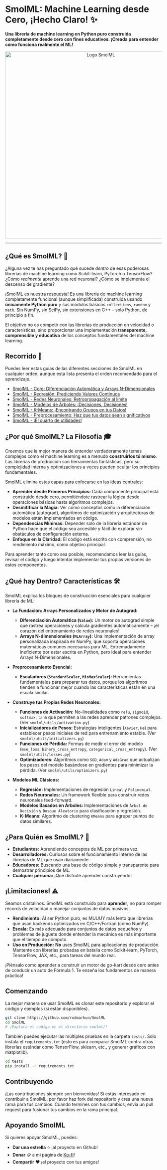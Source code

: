 # SmolML: Machine Learning desde Cero, ¡Hecho Claro! ✨

**Una librería de machine learning en Python puro construida completamente desde cero con fines educativos. ¡Creada para entender cómo funciona realmente el ML!**

<div align="center">
  <img src="https://github.com/user-attachments/assets/c00b89e9-58a3-44d8-b9c3-4b47052eb150" width="600" alt="Logo SmolML">
</div>

---

## ¿Qué es SmolML? 🤔

¿Alguna vez te has preguntado qué sucede *dentro* de esas poderosas librerías de machine learning como Scikit-learn, PyTorch o TensorFlow? ¿Cómo *realmente* aprende una red neuronal? ¿Cómo se implementa el descenso de gradiente?

¡SmolML es nuestra respuesta! Es una librería de machine learning completamente funcional (aunque simplificada) construida usando **únicamente Python puro** y sus módulos básicos `collections`, `random` y `math`. Sin NumPy, sin SciPy, sin extensiones en C++ – solo Python, de principio a fin.

El objetivo no es competir con las librerías de producción en velocidad o características, sino proporcionar una implementación **transparente, comprensible y educativa** de los conceptos fundamentales del machine learning.

## Recorrido 📖

Puedes leer estas guías de las diferentes secciones de SmolML en cualquier orden, aunque esta lista presenta el orden recomendado para el aprendizaje.

- [SmolML - Core: Diferenciación Automática y Arrays N-Dimensionales](https://github.com/rodmarkun/SmolML/tree/main/smolml/core)
- [SmolML - Regresión: Prediciendo Valores Continuos](https://github.com/rodmarkun/SmolML/tree/main/smolml/models/regression)
- [SmolML - Redes Neuronales: Retropropagación al límite](https://github.com/rodmarkun/SmolML/tree/main/smolml/models/nn)
- [SmolML - Modelos de Árboles: ¡Decisiones, Decisiones!](https://github.com/rodmarkun/SmolML/tree/main/smolml/models/tree)
- [SmolML - K-Means: ¡Encontrando Grupos en tus Datos!](https://github.com/rodmarkun/SmolML/tree/main/smolml/models/unsupervised)
- [SmolML - Preprocesamiento: Haz que tus datos sean significativos](https://github.com/rodmarkun/SmolML/tree/main/smolml/preprocessing)
- [SmolML - ¡El cuarto de utilidades!](https://github.com/rodmarkun/SmolML/tree/main/smolml/utils)
 
## ¿Por qué SmolML? La Filosofía 🎓

Creemos que la mejor manera de entender verdaderamente temas complejos como el machine learning es a menudo **construirlos tú mismo**. Las librerías de producción son herramientas fantásticas, pero su complejidad interna y optimizaciones a veces pueden ocultar los principios fundamentales.

SmolML elimina estas capas para enfocarse en las ideas centrales:
* **Aprender desde Primeros Principios:** Cada componente principal está construido desde cero, permitiéndote rastrear la lógica desde operaciones básicas hasta algoritmos complejos.
* **Desmitificar la Magia:** Ver cómo conceptos como la diferenciación automática (autograd), algoritmos de optimización y arquitecturas de modelos están implementados en código.
* **Dependencias Mínimas:** Depender solo de la librería estándar de Python hace que el código sea accesible y fácil de explorar sin obstáculos de configuración externa.
* **Enfoque en la Claridad:** El código está escrito con comprensión, no rendimiento máximo, como objetivo principal.

Para aprender tanto como sea posible, recomendamos leer las guías, revisar el código y luego intentar implementar tus propias versiones de estos componentes.

## ¿Qué hay Dentro? Características 🛠️

SmolML explica los bloques de construcción esenciales para cualquier librería de ML:

* **La Fundación: Arrays Personalizados y Motor de Autograd:**
    * **Diferenciación Automática (`Value`):** Un motor de autograd simple que rastrea operaciones y calcula gradientes automáticamente – ¡el corazón del entrenamiento de redes neuronales!
    * **Arrays N-dimensionales (`MLArray`):** Una implementación de array personalizada inspirada en NumPy, que soporta operaciones matemáticas comunes necesarias para ML. Extremadamente ineficiente por estar escrita en Python, pero ideal para entender Arrays N-Dimensionales.

* **Preprocesamiento Esencial:**
    * **Escaladores (`StandardScaler`, `MinMaxScaler`):** Herramientas fundamentales para preparar tus datos, porque los algoritmos tienden a funcionar mejor cuando las características están en una escala similar.

* **Construye tus Propias Redes Neuronales:**
    * **Funciones de Activación:** No-linealidades como `relu`, `sigmoid`, `softmax`, `tanh` que permiten a las redes aprender patrones complejos. (Ver `smolml/utils/activation.py`)
    * **Inicializadores de Pesos:** Estrategias inteligentes (`Xavier`, `He`) para establecer pesos iniciales de red para entrenamiento estable. (Ver `smolml/utils/initializers.py`)
    * **Funciones de Pérdida:** Formas de medir el error del modelo (`mse_loss`, `binary_cross_entropy`, `categorical_cross_entropy`). (Ver `smolml/utils/losses.py`)
    * **Optimizadores:** Algoritmos como `SGD`, `Adam` y `AdaGrad` que actualizan los pesos del modelo basándose en gradientes para minimizar la pérdida. (Ver `smolml/utils/optimizers.py`)

* **Modelos ML Clásicos:**
    * **Regresión:** Implementaciones de regresión `Lineal` y `Polinomial`.
    * **Redes Neuronales:** Un framework flexible para construir redes neuronales feed-forward.
    * **Modelos Basados en Árboles:** Implementaciones de `Árbol de Decisión` y `Bosque Aleatorio` para clasificación y regresión.
    * **K-Means:** Algoritmo de clustering `KMeans` para agrupar puntos de datos similares.

## ¿Para Quién es SmolML? 🎯

* **Estudiantes:** Aprendiendo conceptos de ML por primera vez.
* **Desarrolladores:** Curiosos sobre el funcionamiento interno de las librerías de ML que usan diariamente.
* **Educadores:** Buscando una base de código simple y transparente para demostrar principios de ML.
* **Cualquier persona:** ¡Que disfrute aprender construyendo!

## ¡Limitaciones! ⚠️

Seamos cristalinos: SmolML está construido para **aprender**, no para romper récords de velocidad o manejar conjuntos de datos masivos.
* **Rendimiento:** Al ser Python puro, es MUUUY más lento que librerías que usan backends optimizados en C/C++/Fortran (como NumPy).
* **Escala:** Es más adecuado para conjuntos de datos pequeños y problemas de juguete donde entender la mecánica es más importante que el tiempo de cómputo.
* **Uso en Producción:** **No** uses SmolML para aplicaciones de producción. Mantente con librerías probadas en batalla como Scikit-learn, PyTorch, TensorFlow, JAX, etc., para tareas del mundo real.

¡Piénsalo como aprender a construir un motor de go-kart desde cero antes de conducir un auto de Fórmula 1. Te enseña los fundamentos de manera práctica!

## Comenzando

La mejor manera de usar SmolML es clonar este repositorio y explorar el código y ejemplos (si están disponibles).

```bash
git clone https://github.com/rodmarkun/SmolML
cd SmolML
# ¡Explora el código en el directorio smolml/!
```

También puedes ejecutar las múltiples pruebas en la carpeta `tests/`. Solo instala el `requirements.txt` (esto es para comparar SmolML contra otras librerías estándar como TensorFlow, sklearn, etc., y generar gráficos con matplotlib).

```bash
cd tests
pip install -r requirements.txt
```

## Contribuyendo

¡Las contribuciones siempre son bienvenidas! Si estás interesado en contribuir a SmolML, por favor haz fork del repositorio y crea una nueva rama para tus cambios. Cuando termines con tus cambios, envía un pull request para fusionar tus cambios en la rama principal.

## Apoyando SmolML

Si quieres apoyar SmolML, puedes:
- **Dar una estrella** :star: ¡al proyecto en Github!
- **Donar** :coin: a mi página de [Ko-fi](https://ko-fi.com/rodmarkun)!
- **Compartir** :heart: ¡el proyecto con tus amigos!